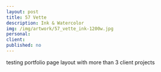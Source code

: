 ```yaml
---
layout: post
title: 57 Vette
description: Ink & Watercolor
img: /img/artwork/57_vette_ink-1200w.jpg
personal: 
client:
published: no
---
```

testing portfolio page layout with more than 3 client projects